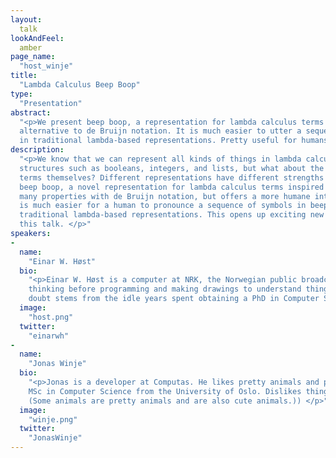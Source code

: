 ```yaml
---
layout:
  talk
lookAndFeel: 
  amber
page_name:
  "host_winje"
title:
  "Lambda Calculus Beep Boop"
type:
  "Presentation"
abstract:
  "<p>We present beep boop, a representation for lambda calculus terms inspired by sound. It is a humane
  alternative to de Bruijn notation. It is much easier to utter a sequence of symbols in beep boop than
  in traditional lambda-based representations. Pretty useful for humans! </p>"
description:
  "<p>We know that we can represent all kinds of things in lambda calculus, including sophisticated data
  structures such as booleans, integers, and lists, but what about the representation of the lambda calculus
  terms themselves? Different representations have different strengths and weaknesses. In this talk we present
  beep boop, a novel representation for lambda calculus terms inspired by sound. It is derived from and shares
  many properties with de Bruijn notation, but offers a more humane interface to calculation. For instance, it
  is much easier for a human to pronounce a sequence of symbols in beep boop (effectively sounds) than in
  traditional lambda-based representations. This opens up exciting new possibilities that we’ll explore in
  this talk. </p>"
speakers:
-
  name:
    "Einar W. Høst"
  bio:
    "<p>Einar W. Høst is a computer at NRK, the Norwegian public broadcaster. His heretic views include
    thinking before programming and making drawings to understand things better. This arrogant mindset no
    doubt stems from the idle years spent obtaining a PhD in Computer Science from the University of Oslo. </p>"
  image:
    "host.png"
  twitter:
    "einarwh"
-
  name:
    "Jonas Winje"
  bio:
    "<p>Jonas is a developer at Computas. He likes pretty animals and programming languages, and has an 
    MSc in Computer Science from the University of Oslo. Dislikes things. (Also likes cute animals. 
    (Some animals are pretty animals and are also cute animals.)) </p>"
  image:
    "winje.png"
  twitter:
    "JonasWinje"
---
```

